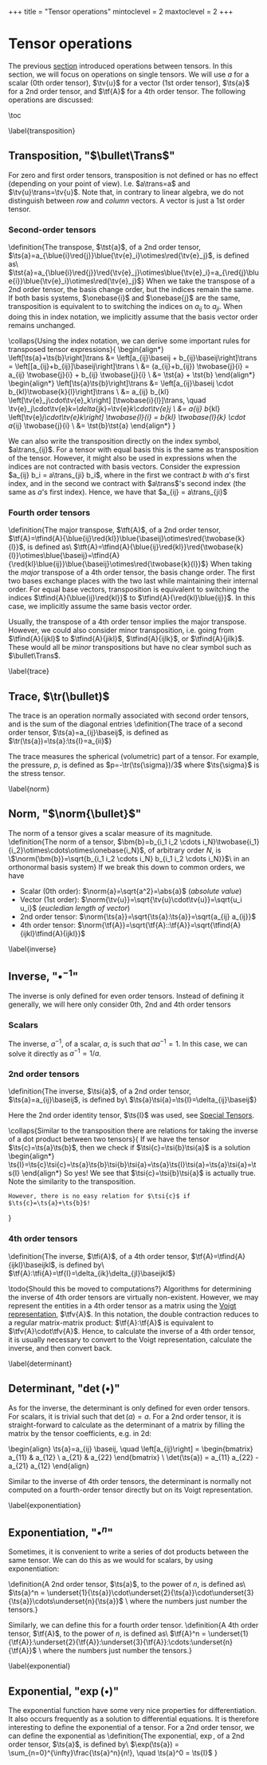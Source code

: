 +++
title = "Tensor operations"
mintoclevel = 2
maxtoclevel = 2
+++

# Tensor operations
The previous [section](/Theory/TensorAlgebra) introduced operations between tensors. In this section, we will focus on operations on single tensors. We will use $a$ for a scalar (0th order tensor), $\tv{u}$ for a vector (1st order tensor), $\ts{a}$ for a 2nd order tensor, and $\tf{A}$ for a 4th order tensor. The following operations are discussed:

\toc


\label{transposition}
## Transposition, "$\bullet\Trans$"
For zero and first order tensors, transposition is not defined or has no effect (depending on your point of view). I.e. $a\trans=a$ and $\tv{u}\trans=\tv{u}$. Note that, in contrary to linear algebra, we do not distinguish between *row* and *column* vectors. A vector is just a 1st order tensor. 

### Second-order tensors
\definition{The transpose, $\tst{a}$, of a 2nd order tensor, $\ts{a}=a_{\blue{i}\red{j}}\blue{\tv{e}_i}\otimes\red{\tv{e}_j}$, is defined as\\ $\tst{a}=a_{\blue{i}\red{j}}\red{\tv{e}_j}\otimes\blue{\tv{e}_i}=a_{\red{j}\blue{i}}\blue{\tv{e}_i}\otimes\red{\tv{e}_j}$}
When we take the transpose of a 2nd order tensor, the basis change order, but the indices remain the same. If both basis systems, $\onebase{i}$ and $\onebase{j}$ are the same, transposition is equivalent to to switching the indices on $a_{ij}$ to $a_{ji}$. When doing this in index notation, we implicitly assume that the basis vector order remains unchanged. 

\collaps{Using the index notation, we can derive some important rules for transposed tensor expressions}{
    \begin{align*}
    \left[\ts{a}+\ts{b}\right]\trans &= \left[a_{ij}\baseij + b_{ij}\baseij\right]\trans = \left[[a_{ij}+b_{ij}]\baseij\right]\trans  \\
    &= (a_{ij}+b_{ij}) \twobase{j}{i} = a_{ij} \twobase{j}{i} + b_{ij} \twobase{j}{i} \\
    &= \tst{a} + \tst{b}
    \end{align*}
    \begin{align*}
    \left[\ts{a}\ts{b}\right]\trans &= \left[a_{ij}\baseij \cdot b_{kl}\twobase{k}{l}\right]\trans \\
    &= a_{ij} b_{kl} \left[\tv{e}_j\cdot\tv{e}_k\right] [\twobase{i}{l}]\trans, \quad \tv{e}_j\cdot\tv{e}_k=\delta_{jk}=\tv{e}_k\cdot\tv{e}_j \\
    &= a_{ij} b_{kl} \left[\tv{e}_j\cdot\tv{e}_k\right] \twobase{l}{i} = b_{kl} \twobase{l}{k} \cdot a_{ij} \twobase{j}{i} \\
    &= \tst{b}\tst{a}
    \end{align*}
}

We can also write the transposition directly on the index symbol, $a\trans_{ij}$. For a tensor with equal basis this is the same as transposition of the tensor. However, it might also be used in expressions when the indices are not contracted with basis vectors. Consider the expression $a_{ij} b_i = a\trans_{ji} b_i$, where in the first we contract $b$ with $a$'s first index, and in the second we contract with $a\trans$'s second index (the same as $a$'s first index). Hence, we have that $a_{ij} = a\trans_{ji}$

### Fourth order tensors
\definition{The major transpose, $\tft{A}$, of a 2nd order tensor, $\tf{A}=\tfind{A}{\blue{ij}\red{kl}}\blue{\baseij}\otimes\red{\twobase{k}{l}}$, is defined as\\ $\tft{A}=\tfind{A}{\blue{ij}\red{kl}}\red{\twobase{k}{l}}\otimes\blue{\baseij}=\tfind{A}{\red{kl}\blue{ij}}\blue{\baseij}\otimes\red{\twobase{k}{l}}$}
When taking the *major* transpose of a 4th order tensor, the basis change order. The first two bases exchange places with the two last while maintaining their internal order. For equal base vectors, transposition is equivalent to switching the indices $\tfind{A}{\blue{ij}\red{kl}}$ to $\tfind{A}{\red{kl}\blue{ij}}$. In this case, we implicitly assume the same basis vector order. 

Usually, the transpose of a 4th order tensor implies the major transpose. However, we could also consider minor transposition, i.e. going from $\tfind{A}{ijkl}$ to $\tfind{A}{jikl}$, $\tfind{A}{ijlk}$, or $\tfind{A}{jilk}$. These would all be *minor* transpositions but have no clear symbol such as $\bullet\Trans$. 

\label{trace}
## Trace, $\tr(\bullet)$
The trace is an operation normally associated with second order tensors, and is the sum of the diagonal entries
\definition{The trace of a second order tensor, $\ts{a}=a_{ij}\baseij$, is defined as $\tr(\ts{a})=\ts{a}:\ts{I}=a_{ii}$}

The trace measures the spherical (volumetric) part of a tensor. For example, the pressure, $p$, is defined as $p=-\tr(\ts{\sigma})/3$ where $\ts{\sigma}$ is the stress tensor. 

\label{norm}
## Norm, "$\norm{\bullet}$"
The norm of a tensor gives a scalar measure of its magnitude.
\definition{The norm of a tensor, $\bm{b}=b_{i_1 i_2 \cdots i_N}\twobase{i_1}{i_2}\otimes\cdots\otimes\onebase{i_N}$, of arbitrary order $N$, is \\$\norm{\bm{b}}=\sqrt{b_{i_1 i_2 \cdots i_N} b_{i_1 i_2 \cdots i_N}}$\\
in an orthonormal basis system}
If we break this down to common orders, we have
* Scalar (0th order): $\norm{a}=\sqrt{a^2}=\abs{a}$ (*absolute value*)
* Vector (1st order): $\norm{\tv{u}}=\sqrt{\tv{u}\cdot\tv{u}}=\sqrt{u_i u_i}$ (*eucledian length of vector*)
* 2nd order tensor: $\norm{\ts{a}}=\sqrt{\ts{a}:\ts{a}}=\sqrt{a_{ij} a_{ij}}$
* 4th order tensor: $\norm{\tf{A}}=\sqrt{\tf{A}::\tf{A}}=\sqrt{\tfind{A}{ijkl}\tfind{A}{ijkl}}$

\label{inverse}
## Inverse, "$\bullet^{-1}$"
The inverse is only defined for even order tensors. Instead of defining it generally, we will here only consider 0th, 2nd and 4th order tensors

### Scalars
The inverse, $a^{-1}$, of a scalar, $a$, is such that $a a^{-1} = 1$. In this case, we can solve it directly as $a^{-1} = 1/a$.

### 2nd order tensors
\definition{The inverse, $\tsi{a}$, of a 2nd order tensor, $\ts{a}=a_{ij}\baseij$, is defined by\\
$\ts{a}\tsi{a}=\ts{I}=\delta_{ij}\baseij$}

Here the 2nd order identity tensor, $\ts{I}$ was used, see [Special Tensors](/Theory/SpecialTensors). 

\collaps{Similar to the transposition there are relations for taking the inverse of a dot product between two tensors}{
    If we have the tensor $\ts{c}=\ts{a}\ts{b}$, then we check if $\tsi{c}=\tsi{b}\tsi{a}$ is a solution
    \begin{align*}
    \ts{I}=\ts{c}\tsi{c}=\ts{a}\ts{b}\tsi{b}\tsi{a}=\ts{a}\ts{I}\tsi{a}=\ts{a}\tsi{a}=\ts{I}
    \end{align*}
    So yes! We see that $\tsi{c}=\tsi{b}\tsi{a}$ is actually true. Note the similarity to the transposition. 
    
    However, there is no easy relation for $\tsi{c}$ if $\ts{c}=\ts{a}+\ts{b}$!
}

### 4th order tensors
\definition{The inverse, $\tfi{A}$, of a 4th order tensor, $\tf{A}=\tfind{A}{ijkl}\baseijkl$, is defined by\\
$\tf{A}:\tfi{A}=\tf{I}=\delta_{ik}\delta_{jl}\baseijkl$}

\todo{Should this be moved to computations?}
Algorithms for determining the inverse of 4th order tensors are virtually non-existent. However, we may represent the entities in a 4th order tensor as a matrix using the [Voigt representation](/Voigt/), $\tfv{A}$. In this notation, the double contraction reduces to a regular matrix-matrix product: $\tf{A}:\tf{A}$ is equivalent to $\tfv{A}\cdot\tfv{A}$. Hence, to calculate the inverse of a 4th order tensor, it is usually necessary to convert to the Voigt representation, calculate the inverse, and then convert back. 

\label{determinant}
## Determinant, "$\det(\bullet)$"
As for the inverse, the determinant is only defined for even order tensors. For scalars, it is trivial such that $\det(a)=a$. For a 2nd order tensor, it is straight-forward to calculate as the determinant of a matrix by filling the matrix by the tensor coefficients, e.g. in 2d:

\begin{align}
\ts{a}=a_{ij} \baseij, \quad \left[a_{ij}\right] = \begin{bmatrix} a_{11} & a_{12} \\ a_{21} & a_{22} \end{bmatrix} \\
\det(\ts{a}) = a_{11} a_{22} - a_{21} a_{12}
\end{align}

Similar to the inverse of 4th order tensors, the determinant is normally not computed on a fourth-order tensor directly but on its Voigt representation.

\label{exponentiation}
## Exponentiation, "$\bullet^n$"
Sometimes, it is convenient to write a series of dot products between the same tensor. We can do this as we would for scalars, by using exponentiation:

\definition{A 2nd order tensor, $\ts{a}$, to the power of $n$, is defined as\\
$\ts{a}^n = \underset{1}{\ts{a}}\cdot\underset{2}{\ts{a}}\cdot\underset{3}{\ts{a}}\cdots\underset{n}{\ts{a}}$ \\ where the numbers just number the tensors.}

Similarly, we can define this for a fourth order tensor.
\definition{A 4th order tensor, $\tf{A}$, to the power of $n$, is defined as\\
$\tf{A}^n = \underset{1}{\tf{A}}:\underset{2}{\tf{A}}:\underset{3}{\tf{A}}:\cdots:\underset{n}{\tf{A}}$ \\ where the numbers just number the tensors.}

\label{exponential}
## Exponential, "$\exp(\bullet)$"
The exponential function have some very nice properties for differentiation. It also occurs frequently as a solution to differential equations. It is therefore interesting to define the exponential of a tensor. For a 2nd order tensor, we can define the exponential as
\definition{The exponential, $\exp$, of a 2nd order tensor, $\ts{a}$, is defined by\\
$\exp(\ts{a}) = \sum_{n=0}^{\infty}\frac{\ts{a}^n}{n!}, \quad \ts{a}^0 = \ts{I}$ }